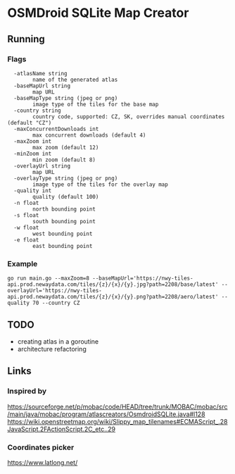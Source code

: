# OSMDroid SQLite Map Creator

## Running
### Flags
```
  -atlasName string
        name of the generated atlas
  -baseMapUrl string
        map URL
  -baseMapType string (jpeg or png)
        image type of the tiles for the base map
  -country string
        country code, supported: CZ, SK, overrides manual coordinates (default "CZ")
  -maxConcurrentDownloads int
        max concurrent downloads (default 4)
  -maxZoom int
        max zoom (default 12)
  -minZoom int
        min zoom (default 8)
  -overlayUrl string
        map URL
  -overlayType string (jpeg or png)
        image type of the tiles for the overlay map
  -quality int
        quality (default 100)
  -n float
        north bounding point
  -s float
        south bounding point
  -w float
        west bounding point
  -e float
        east bounding point
```
### Example
```
go run main.go --maxZoom=8 --baseMapUrl='https://nwy-tiles-api.prod.newaydata.com/tiles/{z}/{x}/{y}.jpg?path=2208/base/latest' --overlayUrl='https://nwy-tiles-api.prod.newaydata.com/tiles/{z}/{x}/{y}.png?path=2208/aero/latest' --quality 70 --country CZ
```

## TODO
- creating atlas in a goroutine
- architecture refactoring

## Links
### Inspired by
 https://sourceforge.net/p/mobac/code/HEAD/tree/trunk/MOBAC/mobac/src/main/java/mobac/program/atlascreators/OsmdroidSQLite.java#l128
 https://wiki.openstreetmap.org/wiki/Slippy_map_tilenames#ECMAScript_.28JavaScript.2FActionScript.2C_etc..29

### Coordinates picker
https://www.latlong.net/

